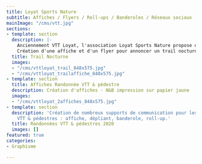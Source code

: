 ```yaml
---
title: Loyat Sports Nature
subtitle: Affiches / Flyers / Roll-ups / Banderoles / Réseaux sociaux
mainImage: "/cms/vtt.jpg"
sections:
- template: section
  description: |-
    Anciennement VTT Loyat, l'association Loyat Sports Nature propose de pratiquer le VTT, la course et la randonnée.
    Création d'une affiche et d'un flyer pour annoncer un trail nocturne.
  title: Trail Nocturne
  images:
  - "/cms/vttloyat_trail_848x575.jpg"
  - "/cms/vttloyat_trailaffiche_848x575.jpg"
- template: section
  title: Affiches Randonnée VTT & pédestre
  description: Création d'affiches - N&B impression sur papier jaune
  images:
  - "/cms/vttloyat_2affiches_848x575.jpg"
- template: section
  description: 'Création de nombreux supports de communication pour les randonnées
    VTT & pédestres : affiche, dépliant, banderole, roll-up.'
  title: Randonnées VTT & pédestres 2020
  images: []
featured: true
categories:
- Graphisme

---
```

